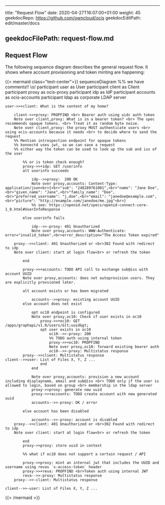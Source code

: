 * * *

title: "Request Flow"
date: 2020-04-27T16:07:00+01:00
weight: 45
geekdocRepo: <https://github.com/owncloud/ocis>
geekdocEditPath: edit/master/docs

## geekdocFilePath: request-flow.md

## Request Flow

The following sequence diagram describes the general request flow. It shows where account provisioning and token minting are happening:

{{&lt; mermaid class="text-center">}}
sequenceDiagram
    %% we have comments!! \\o/
    participant user as User
    participant client as Client
    participant proxy as ocis-proxy
    participant idp as IdP
    participant accounts as ocis-accounts
    participant ldap as corporate LDAP server

    user->>+client: What is the content of my home?

        client->>+proxy: PROPFIND <br> Bearer auth using oidc auth token
        Note over client,proxy: What is in a bearer token? <br> The spec recommends opaque tokens. <br> Treat it as random byte noise.
        Note over client,proxy: the proxy MUST authenticate users <br> using ocis-accounts because it needs <br> to decide where to send the request
        %% Mention introspection endpoint for opaque tokens
        %% konnectd uses jwt, so we can save a request
        %% either way the token can be used to look up the sub and iss of the user

            %% or is token check enough?
            proxy->>+idp: GET /userinfo
            alt userinfo succeeds

                idp-->>proxy:  200 OK
                Note over proxy,accounts: Content-Type: application/json<br>{<br>"sub": "248289761001",<br>"name": "Jane Doe",<br>"given_name": "Jane",<br>"family_name": "Doe",<br>"preferred_username": "j.doe",<br>"email": "janedoe@example.com",<br>"picture": "http://example.com/janedoe/me.jpg"<br>}
                %% see: https://openid.net/specs/openid-connect-core-1_0.html#UserInfoResponse

            else userinfo fails

                idp-->>-proxy: 401 Unauthorized
                Note over proxy,accounts: WWW-Authenticate: error="invalid_token",<br>error_description="The Access Token expired"

        proxy-->>client: 401 Unauthorized or <br>302 Found with redirect to idp
        Note over client: start at login flow<br> or refresh the token

            end

            proxy->>+accounts: TODO API call to exchange sub@iss with account UUID
            Note over proxy,accounts: does not autoprovision users. They are explicitly provsioned later.

            alt account exists or has been migrated

                accounts-->>proxy: existing account UUID
            else account does not exist

                opt oc10 endpoint is configured
                Note over proxy,oc10: Check if user exists in oc10
                    proxy->>+oc10: GET /apps/graphapi/v1.0/users/&lt;uuid&gt;
                    opt user exists in oc10
                        oc10-->>-proxy: 200
                        %% TODO auth using internal token
                        proxy->>+oc10: PROPFIND
                        Note over proxy,oc10: forward existing bearer auth
                        oc10-->>-proxy: Multistatus response
            proxy-->>client: Multistatus response
    client-->>user: List of Files X, Y, Z ...
                    end
                end

                Note over proxy,accounts: provision a new account including displayname, email and sub@iss <br> TODO only if the user is allowed to login, based on group <br> membership in the ldap server
                proxy->>proxy: generate new uuid
                proxy->>+accounts: TODO create account with new generated uuid
                accounts-->>-proxy: OK / error

            else account has been disabled

                accounts-->>-proxy: account is disabled
        proxy-->>client: 401 Unauthorized or <br>302 Found with redirect to idp
        Note over client: start at login flow<br> or refresh the token

            end
            proxy->>proxy: store uuid in context

            %% what if oc10 does not support a certain request / API

            proxy->>proxy: mint an internal jwt that includes the UUID and username using revas `x-access-token` header
            proxy->>+reva: PROPFIND <br>Token auth using internal JWT
            reva-->>-proxy: Multistatus response
        proxy-->>-client: Multistatus response

    client-->>-user: List of Files X, Y, Z ...

{{&lt; /mermaid >}}
